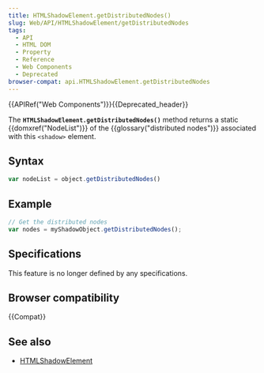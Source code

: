 ```yaml
---
title: HTMLShadowElement.getDistributedNodes()
slug: Web/API/HTMLShadowElement/getDistributedNodes
tags:
  - API
  - HTML DOM
  - Property
  - Reference
  - Web Components
  - Deprecated
browser-compat: api.HTMLShadowElement.getDistributedNodes
---
```

{{APIRef("Web Components")}}{{Deprecated_header}}

The **`HTMLShadowElement.getDistributedNodes()`** method
returns a static {{domxref("NodeList")}} of the {{glossary("distributed nodes")}}
associated with this `<shadow>` element.

## Syntax

```js
var nodeList = object.getDistributedNodes()
```

## Example

```js
// Get the distributed nodes
var nodes = myShadowObject.getDistributedNodes();
```

## Specifications

This feature is no longer defined by any specifications.

## Browser compatibility

{{Compat}}

## See also

- [HTMLShadowElement](/en-US/docs/Web/API/HTMLShadowElement)
